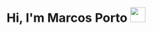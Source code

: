 # Hi, I'm Marcos Porto <img src="https://media.giphy.com/media/hvRJCLFzcasrR4ia7z/giphy.gif" width="35">

<!--
## <img src = "https://github.com/7oSkaaa/7oSkaaa/blob/main/Images/about_me.gif?raw=true" width = 50px> About me

**Marqitos/Marqitos** is a ✨ _special_ ✨ repository because its `README.md` (this file) appears on your GitHub profile.

Here are some ideas to get you started:

- 🔭 I’m currently working on ...
- 🌱 I’m currently learning ...
- 👯 I’m looking to collaborate on ...
- 🤔 I’m looking for help with ...
- 💬 Ask me about ...
- 📫 How to reach me: ...
- 😄 Pronouns: ...
- ⚡ Fun fact: ...
-->
